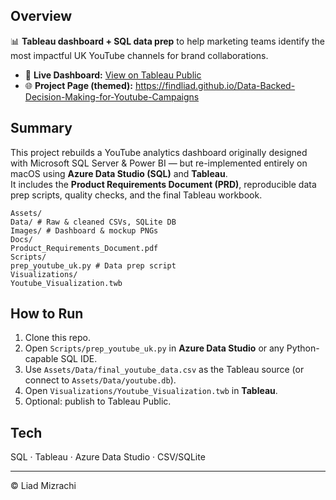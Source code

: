 
## Overview

📊 **Tableau dashboard + SQL data prep** to help marketing teams identify the most impactful UK YouTube channels for brand collaborations.

- 🔗 **Live Dashboard:** [View on Tableau Public](https://public.tableau.com/app/profile/liad.mizrachi/viz/YoutubeVisualization_17550201203060/Dashboard1?publish=yes)
- 🌐 **Project Page (themed):** https://findliad.github.io/Data-Backed-Decision-Making-for-Youtube-Campaigns

## Summary
This project rebuilds a YouTube analytics dashboard originally designed with Microsoft SQL Server & Power BI — but re-implemented entirely on macOS using **Azure Data Studio (SQL)** and **Tableau**.  
It includes the **Product Requirements Document (PRD)**, reproducible data prep scripts, quality checks, and the final Tableau workbook.

```
Assets/
Data/ # Raw & cleaned CSVs, SQLite DB
Images/ # Dashboard & mockup PNGs
Docs/
Product_Requirements_Document.pdf
Scripts/
prep_youtube_uk.py # Data prep script
Visualizations/
Youtube_Visualization.twb
```

## How to Run
1. Clone this repo.
2. Open `Scripts/prep_youtube_uk.py` in **Azure Data Studio** or any Python-capable SQL IDE.
3. Use `Assets/Data/final_youtube_data.csv` as the Tableau source (or connect to `Assets/Data/youtube.db`).
4. Open `Visualizations/Youtube_Visualization.twb` in **Tableau**.
5. Optional: publish to Tableau Public.

## Tech
SQL · Tableau · Azure Data Studio · CSV/SQLite

---
© Liad Mizrachi

